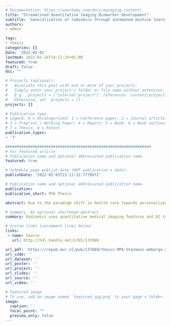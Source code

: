 ```yaml
---
# Documentation: https://wowchemy.com/docs/managing-content/
title: "Streamlined Quantitative Imaging Biomarker Development"
subtitle: 'Generalization of radiomics through automated machine learning'
authors:
- admin

tags:
- thesis
categories: []
date: '2022-02-01'
lastmod: 2022-02-24T14:11:33+01:00
featured: true
draft: false
doi: ""

# Projects (optional).
#   Associate this post with one or more of your projects.
#   Simply enter your project's folder or file name without extension.
#   E.g. `projects = ["internal-project"]` references `content/project/deep-learning/index.md`.
#   Otherwise, set `projects = []`.
projects: []

# Publication type.
# Legend: 0 = Uncategorized; 1 = Conference paper; 2 = Journal article;
# 3 = Preprint / Working Paper; 4 = Report; 5 = Book; 6 = Book section;
# 7 = Thesis; 8 = Patent
publication_types:
- '7'

################################################################
# For featured article
# Publication name and optional abbreviated publication name.
featured: true

# Schedule page publish date (NOT publication's date).
publishDate: '2022-02-01T13:11:32.777607Z'

# Publication name and optional abbreviated publication name.
publication:
publication_short: PhD Thesis

abstract: Due to the paradigm shift in health care towards personalized medicine, there is an increased demand for biomarkers. Radiomics leverages quantitative medical imaging features and machine learning to create biomarkers based on medical imaging. While many radiomics methods have been described in the literature, these are generally designed for a single application. The overall aim of this thesis is to streamline radiomics research, facilitate its reproducibility, and simplify its application. In this thesis, we exploit recent advances in automated machine learning to develop an adaptive radiomics framework and demonstrate its use to develop radiomics biomarkers in eight different, independent clinical applications. See also [this blog](https://www.quantib.com/blog/streamlined-quantitative-imaging-biomarker-development) I wrote for one of my thesis sponsors, Quantib.

# Summary. An optional shortened abstract.
summary: Radiomics uses quantitative medical imaging features and AI to create predictive models which can be used as biomarkers. In this thesis, we have developped an adaptive radiomics framework to automatically optimize the radiomics workflow per application and demonstrate its use to create biomarkers in eight different clinical applications.

# Custom links (uncomment lines below)
links:
 - name: Source
   url: http://hdl.handle.net/1765/137089

url_pdf: 'https://repub.eur.nl/pub/137089/thesis-MPA-Starmans-embargo-version-61c5831509bd6.pdf'
url_code: ''
url_dataset: ''
url_poster: ''
url_project: ''
url_slides: ''
url_source: ''
url_video: ''

# Featured image
# To use, add an image named `featured.jpg/png` to your page's folder.
image:
  caption: ''
  focal_point: ""
  preview_only: false
---
```

